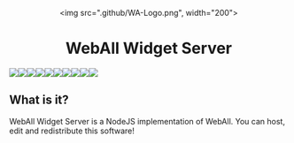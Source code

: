   <div align="center" style="margin-top: 30px;">
    <img src=".github/WA-Logo.png", width="200">
</div>

<p align="center">
    <h1 align="center">WebAll Widget Server</h1>
    <p align="center" style="display: flex;">
        <img src="https://img.shields.io/github/contributors/WebAll-Accessibility/WebAll-Widget-Server.svg?style=flat-square">
        <img src="https://github.com/WebAll-Accessibility/WebAll-Widget-Server/graphs/contributors">
        <img src="https://img.shields.io/github/forks/WebAll-Accessibility/WebAll-Widget-Server.svg?style=flat-square">
        <img src="https://github.com/WebAll-Accessibility/WebAll-Widget-Server/network/members">
        <img src="https://img.shields.io/github/stars/WebAll-Accessibility/WebAll-Widget-Server.svg?style=flat-square">
        <img src="https://github.com/WebAll-Accessibility/WebAll-Widget-Server/stargazers">
        <img src="https://img.shields.io/github/issues/WebAll-Accessibility/WebAll-Widget-Server.svg?style=flat-square">
        <img src="https://github.com/WebAll-Accessibility/WebAll-Widget-Server/issues">
        <img src="https://img.shields.io/github/license/WebAll-Accessibility/WebAll-Widget-Server.svg?style=flat-square">
        <img src="https://github.com/WebAll-Accessibility/WebAll-Widget-Server/blob/master/LICENSE">
    </p>
</p>



## What is it?
WebAll Widget Server is a NodeJS implementation of WebAll. You can host, edit and redistribute this software!


